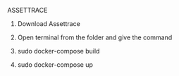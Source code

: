 ASSETTRACE

1. Download  Assettrace

3. Open terminal from the folder  and give the command 
4. sudo docker-compose build
5. sudo docker-compose up

